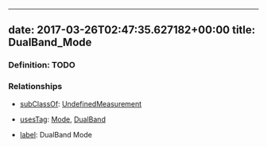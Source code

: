 
---
date: 2017-03-26T02:47:35.627182+00:00
title: DualBand_Mode
---
### Definition: TODO

### Relationships

* [subClassOf](http://www.w3.org/2000/01/rdf-schema#subClassOf): [UndefinedMeasurement](https://brickschema.org/schema/1.0/Brick#UndefinedMeasurement)

* [usesTag](https://brickschema.org/schema/1.0/BrickFrame#usesTag): [Mode](https://brickschema.org/schema/1.0/BrickTag#Mode), [DualBand](https://brickschema.org/schema/1.0/BrickTag#DualBand)

* [label](http://www.w3.org/2000/01/rdf-schema#label): DualBand Mode
